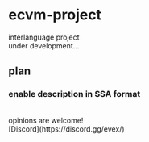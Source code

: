 # ecvm-project
interlanguage project
<br>
under development...

## plan
### enable description in SSA format
<br>
opinions are welcome!
<br>
[Discord](https://discord.gg/evex/)